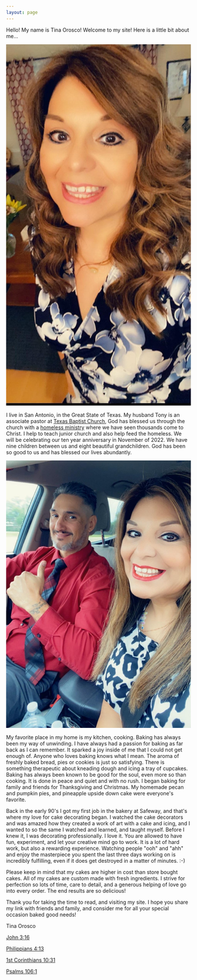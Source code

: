 ```yaml
---
layout: page
---
```


Hello! My name is Tina Orosco! Welcome to my site! Here is a little bit about
me...

![A picture of myself](/images/tina.jpg)

I live in San Antonio, in the Great State of Texas. My husband Tony is an
associate pastor at [Texas Baptist Church](http://tbcsanantonio.com), God has
blessed us through the church with a [homeless
ministry](https://www.tbcsanantonio.com/the-homless-ministry) where we have
seen thousands come to Christ. I help to teach junior church and also help feed
the homeless. We will be celebrating our ten year anniversary in November of 2022.
We have nine children between us and eight beautiful grandchildren. God
has been so good to us and has blessed our lives abundantly.

![A picture of my husband and me](/images/tandt.jpg)

My favorite place in my home is my kitchen, cooking. Baking has always been my
way of unwinding. I have always had a passion for baking as far back as I can
remember. It sparked a joy inside of me that I could not get enough of. Anyone
who loves baking knows what I mean. The aroma of freshly baked bread, pies or
cookies is just so satisfying. There is something therapeutic about
kneading dough and icing a tray of cupcakes. Baking has always been known to be
good for the soul, even more so than cooking. It is done in peace and quiet and
with no rush. I began baking for family and friends for Thanksgiving and
Christmas. My homemade pecan and pumpkin pies, and pineapple upside down cake
were everyone's favorite.

Back in the early 90's I got my first job in the bakery at Safeway, and that's
where my love for cake decorating began. I watched the cake decorators and was
amazed how they created a work of art with a cake and icing, and I wanted to so
the same I watched and learned, and taught myself. Before I knew it, I was
decorating professionally. I love it. You are allowed to have fun, experiment,
and let your creative mind go to work. It is a lot of hard work,
but also a rewarding experience. Watching people "ooh" and "ahh"
and enjoy the masterpiece you spent the last three days working on
is incredibly fulfilling, even if it does get destroyed in a matter
of minutes. :-)

Please keep in mind that my cakes are higher in cost than store bought cakes.
All of my cakes are custom made with fresh ingredients. I strive for perfection
so lots of time, care to detail, and a generous helping of love go into every
order. The end results are so delicious!

Thank you for taking the time to read, and visiting my site. I hope you share
my link with friends and family, and consider me for all your special occasion
baked good needs!

Tina Orosco

[John 3:16](https://www.biblegateway.com/passage/?version=KJV&search=John3.16)

[Philippians 4:13](https://www.biblegateway.com/passage/?version=KJV&search=Phil4.13)

[1st Corinthians 10:31](https://www.biblegateway.com/passage/?version=KJV&search=1Cor10.31)

[Psalms 106:1](https://www.biblegateway.com/passage/?version=KJV&search=Psa106.1)
